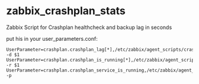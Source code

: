 # zabbix_crashplan_stats
Zabbix Script for Crashplan healthcheck and backup lag in seconds


put his in your user_parameters.conf:
```
UserParameter=crashplan.crashplan_lag[*],/etc/zabbix/agent_scripts/crashplan_stats -d $1
UserParameter=crashplan.crashplan_is_running[*],/etc/zabbix/agent_scripts/crashplan_stats -r $1
UserParameter=crashplan.crashplan_service_is_running,/etc/zabbix/agent_scripts/crashplan_stats -p
```
